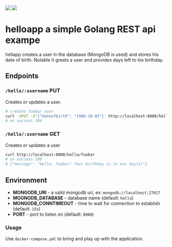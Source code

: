 [![](https://img.shields.io/circleci/build/github/dennybaa/hello-app.svg)](https://circleci.com/gh/dennybaa/hello-app/tree/master) [![](https://img.shields.io/github/release/dennybaa/hello-app.svg)](https://github.com/dennybaa/hello-app/releases)

# helloapp a simple Golang REST api exampe

hellapp creates a user in the database (MongoDB is used) and stores his date of birth. Notable it greats a user and provides days left to his birthday.


## Endpoints

### `/hello/:username` PUT

Creates or updates a user.

```bash
# creates foobar user
curl -XPUT -d'{"dateofbirth": "1980-10-05"}' http://localhost:8080/hello/foobar
# on success 204
```

### `/hello/:username` GET

Creates or updates a user

```bash
curl http://localhost:8080/hello/foobar
# on success 200
# {"message": "Hello, foobar! Your birthday is in xxx day(s)"}
```


## Environment

- **MONGODB_URI** - a valid mongodb uri, ex: `mongodb://localhost:27017`
- **MOGNODB_DATABASE** - database name (default: `hello`)
- **MONGODB_CONNTIMEOUT** - time to wait for connection to establish (default: `15s`)
- **PORT** - port to listen on (default: `8080`)

### Usage

Use `docker-compose.yml` to bring and play up with the application.
